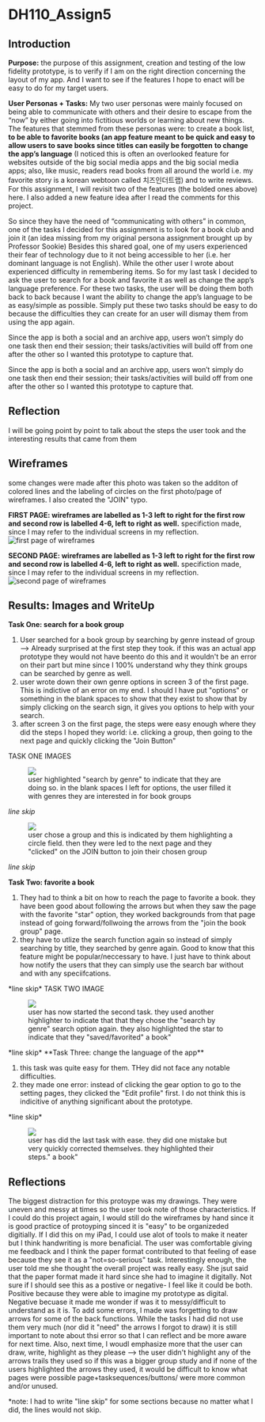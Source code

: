 # DH110_Assign5


<h2> Introduction </h2>

**Purpose:** the purpose of this assignment, creation and testing of the low fidelity prototype, is to verify if I am on the right direction concerning the layout of my app. And I want to see if the features I hope to enact will be easy to do for my target users.

**User Personas + Tasks:** My two user personas were mainly focused on being able to communicate with others and their desire to escape from the “now” by either going into fictitious worlds or learning about new things. The features that stemmed from these personas were: to create a book list, **to be able to favorite books (an app feature meant to be quick and easy to allow users to save books since titles can easily be forgotten** **to change the app’s language** (I noticed this is often an overlooked feature for websites outside of the big social media apps and the big social media apps; also, like music, readers read books from all around the world i.e. my favorite story is a korean webtoon called 치즈인더트랩) and to write reviews. For this assignment, I will revisit two of the features (the bolded ones above) here. I also added a new feature idea after I read the comments for this project.


So since they have the need of “communicating with others” in common,  one of the tasks I decided for this assignment is to look for a book club and join it (an idea missing from my original persona assignment brought up by Professor Sookie) Besides this shared goal, one of my users experienced their fear of technology due to it not being accessible to her (i.e. her dominant language is not English). While the other user I wrote about experienced difficulty in remembering items. So for my last task I decided to ask the user to search for a book and favorite it as well as change the app’s language preference. For these two tasks, the user will be doing them both back to back because I want the ability to change the app’s language to be as easy/simple as possible. Simply put these two tasks should be easy to do because the difficulties they can create for an user will dismay them from using the app again.

Since the app is both a social and an archive app, users won’t simply do one task then end their session; their tasks/activities will build off from one after the other so I wanted this prototype to capture that. 



Since the app is both a social and an archive app, users won’t simply do one task then end their session; their tasks/activities will build off from one after the other so I wanted this prototype to capture that. 


<h2> Reflection </h2>
<p> I will be going point by point to talk about the steps the user took and the interesting results that came from them </p>

<h2>Wireframes </h2>
<p> some changes were made after this photo was taken so the additon of colored lines and the labeling of circles on the first photo/page of wireframes. I also created the "JOIN" typo. </p>

**FIRST PAGE: wireframes are labelled as 1-3 left to right for the first row and second row is labelled 4-6, left to right as well.** specifiction made, since I may refer to the individual screens in my reflection.
<img src="https://user-images.githubusercontent.com/82078120/117216097-1b611d80-adb4-11eb-8310-0d20167996a9.jpg" alt="first page of wireframes">

**SECOND PAGE: wireframes are labelled as 1-3 left to right for the first row and second row is labelled 4-6, left to right as well.** specifiction made, since I may refer to the individual screens in my reflection.
<img src="https://user-images.githubusercontent.com/82078120/117216106-1c924a80-adb4-11eb-8266-9cad1b171f04.jpg" alt="second page of wireframes">




<h2> Results: Images and WriteUp</h2>




**Task One: search for a book group**
<ol>
  <li>User searched for a book group by searching by genre instead of group --> Already surprised at the first step they took. if this was an actual app prototype they would not have beento do this and it wouldn't be an error on their part but mine since I 100% understand why they think groups can be searched by genre as well. </li>
  <li>user wrote down their own genre options in screen 3 of the first page. This is indictive of an error on my end. I should I have put "options" or something in the blank spaces to show that they exist to show that by simply clicking on the search sign, it gives you options to help with your search. </li>
  <li>after screen 3 on the first page, the steps were easy enough where they did the steps I hoped they world: i.e. clicking a group, then going to the next page and quickly clicking the "Join Button"</li>
</ol>

TASK ONE IMAGES
<figure>
    <img src="https://user-images.githubusercontent.com/82078120/117223467-97626200-adc2-11eb-8d55-e04df0ce7de9.jpg"="user1task">
    <figcaption>user highlighted "search by genre" to indicate that they are doing so. in the blank spaces I left for options, the user filled it with genres they are interested in for book groups</figcaption>
</figure>

*line skip*

<figure>
    <img src="https://user-images.githubusercontent.com/82078120/117223471-992c2580-adc2-11eb-91e7-5cd4db48f0af.jpg"="usertask1">
    <figcaption>user chose a group and this is indicated by them highlighting a circle field. then they were led to the next page and they "clicked" on the JOIN button to join their chosen group</figcaption>
</figure>

*line skip*


**Task Two: favorite a book**
<ol>
  <li>They had to think a bit on how to reach the page to favorite a book. they have been good about following the arrows but when they saw the page with the favorite "star" option, they worked backgrounds from that page instead of going forward/follwoing the arrows from the "join the book group" page.</li>
  <li>they have to utlize the search function again so instead of simply searching by title, they searched by genre again. Good to know that this feature might be popular/neccessary to have. I just have to think about how notify the users that they can simply use the search bar without and with any speciifcations. </li>
</ol>
*line skip*
TASK TWO IMAGE
<figure>
    <img src="https://user-images.githubusercontent.com/82078120/117223476-9a5d5280-adc2-11eb-94fb-580995062c5e.jpg"="usertask1">
    <figcaption>user has now started the second task. they used another highlighter to indicate that that they chose the "search by genre" search option again. they also highlighted the star to indicate that they "saved/favorited" a book"</figcaption>
</figure>
*line skip*
**Task Three: change the language of the app**
<ol>
  <li>this task was quite easy for them. THey did not face any notable difficulties. </li>
  <li>they made one error: instead of clicking the gear option to go to the setting pages, they clicked the "Edit profile" first. I do not think this is indicitive of anything significant about the prototype. </li>
</ol>
*line skip*
<figure>
    <img src="https://user-images.githubusercontent.com/82078120/117224293-6c790d80-adc4-11eb-984c-3bbde6310142.jpg"="usertask3">
    <figcaption>user has did the last task with ease. they did one mistake but very quickly corrected themselves. they highlighted their steps." a book"</figcaption>
</figure>


<h2> Reflections </h2>
The biggest distraction for this protoype was my drawings. They were uneven and messy at times so the user took note of those characteristics. If I could do this project again, I would still do the wireframes by hand since it is good practice of protoyping sinced it is "easy" to be organizeded digitially. If I did this on my iPad, I could use alot of tools to make it neater but I think handwriting is more benaficial. The user was comfortable giving me feedback and I think the paper format contributed to that feeling of ease because they see it as a "not=so-serious" task. Interestingly enough, the user told me she thought the overall project was really easy. She jsut said that the paper format made it hard since she had to imagine it digitally. Not sure if I should see this as a postive or negative- I feel like it could be both. Positive because they were able to imagine my prototype as digital. Negative becuase it made me wonder if was it to messy/difficult to understand as it is. To add some errors, I made was forgetting to draw arrows for some of the back functions. While the tasks I had did not use them very much (nor did it "need" the arrows I forgot to draw) it is still important to note about thsi error so that I can reflect and be more aware for next time. Also, next time, I woudl emphasize more that the user can draw, write, highlight as they please --> the user didn't highlight any of the arrows trails they used so if this was a bigger group study and if none of the users highlighted the arrows they used, it would be difficult to know what pages were  possible page+tasksequences/buttons/ were more common and/or unused.


*note: I had to write "line skip" for some sections because no matter what I did, the lines would not skip.












